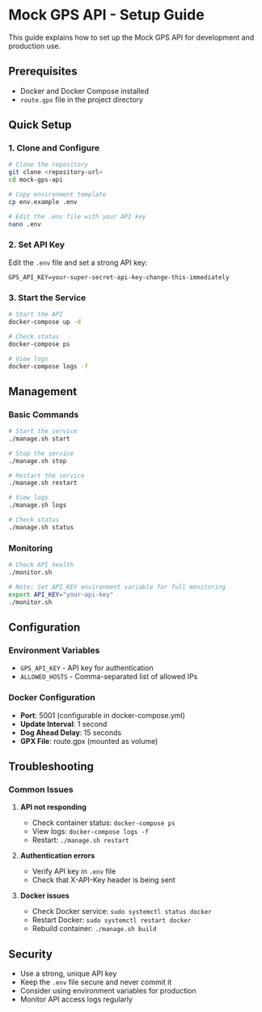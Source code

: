 # Mock GPS API - Setup Guide

This guide explains how to set up the Mock GPS API for development and production use.

## Prerequisites

- Docker and Docker Compose installed
- `route.gpx` file in the project directory

## Quick Setup

### 1. Clone and Configure
```bash
# Clone the repository
git clone <repository-url>
cd mock-gps-api

# Copy environment template
cp env.example .env

# Edit the .env file with your API key
nano .env
```

### 2. Set API Key
Edit the `.env` file and set a strong API key:
```
GPS_API_KEY=your-super-secret-api-key-change-this-immediately
```

### 3. Start the Service
```bash
# Start the API
docker-compose up -d

# Check status
docker-compose ps

# View logs
docker-compose logs -f
```

## Management

### Basic Commands
```bash
# Start the service
./manage.sh start

# Stop the service
./manage.sh stop

# Restart the service
./manage.sh restart

# View logs
./manage.sh logs

# Check status
./manage.sh status
```

### Monitoring
```bash
# Check API health
./monitor.sh

# Note: Set API_KEY environment variable for full monitoring
export API_KEY="your-api-key"
./monitor.sh
```

## Configuration

### Environment Variables
- `GPS_API_KEY` - API key for authentication
- `ALLOWED_HOSTS` - Comma-separated list of allowed IPs

### Docker Configuration
- **Port**: 5001 (configurable in docker-compose.yml)
- **Update Interval**: 1 second
- **Dog Ahead Delay**: 15 seconds
- **GPX File**: route.gpx (mounted as volume)

## Troubleshooting

### Common Issues

1. **API not responding**
   - Check container status: `docker-compose ps`
   - View logs: `docker-compose logs -f`
   - Restart: `./manage.sh restart`

2. **Authentication errors**
   - Verify API key in `.env` file
   - Check that X-API-Key header is being sent

3. **Docker issues**
   - Check Docker service: `sudo systemctl status docker`
   - Restart Docker: `sudo systemctl restart docker`
   - Rebuild container: `./manage.sh build`

## Security

- Use a strong, unique API key
- Keep the `.env` file secure and never commit it
- Consider using environment variables for production
- Monitor API access logs regularly
